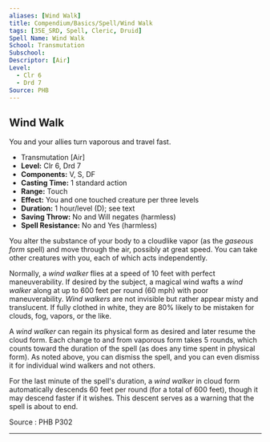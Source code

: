 ```yaml
---
aliases: [Wind Walk]
title: Compendium/Basics/Spell/Wind Walk
tags: [35E_SRD, Spell, Cleric, Druid]
Spell Name: Wind Walk
School: Transmutation
Subschool: 
Descriptor: [Air]
Level:
  - Clr 6
  - Drd 7
Source: PHB
---
```



## Wind Walk

You and your allies turn vaporous and travel fast.

*   Transmutation [Air]
*   **Level:** Clr 6, Drd 7
*   **Components:** V, S, DF
*   **Casting Time:** 1 standard action
*   **Range:** Touch
*   **Effect:** You and one touched creature per three levels
*   **Duration:** 1 hour/level (D); see text
*   **Saving Throw:** No and Will negates (harmless)
*   **Spell Resistance:** No and Yes (harmless)

<p>You alter the substance of your body to a cloudlike vapor (as the <i>gaseous form</i> spell) and move through the air, possibly at great speed. You can take other creatures with you, each of which acts independently.</p><p>Normally, a <i>wind walker</i> flies at a speed of 10 feet with perfect maneuverability. If desired by the subject, a magical wind wafts a <i>wind walker</i> along at up to 600 feet per round (60 mph) with poor maneuverability. <i>Wind walkers</i> are not invisible but rather appear misty and translucent. If fully clothed in white, they are 80% likely to be mistaken for clouds, fog, vapors, or the like.</p><p>A <i>wind walker</i> can regain its physical form as desired and later resume the cloud form. Each change to and from vaporous form takes 5 rounds, which counts toward the duration of the spell (as does any time spent in physical form). As noted above, you can dismiss the spell, and you can even dismiss it for individual wind walkers and not others.</p><p>For the last minute of the spell's duration, a <i>wind walker</i> in cloud form automatically descends 60 feet per round (for a total of 600 feet), though it may descend faster if it wishes. This descent serves as a warning that the spell is about to end.</p>

Source : PHB P302

---
